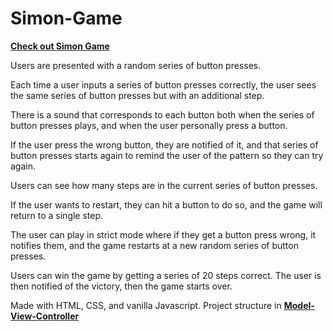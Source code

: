 # Simon-Game

[**Check out Simon Game**](https://li-victor.github.io/Simon-Game/)

Users are presented with a random series of button presses.

Each time a user inputs a series of button presses correctly, the user sees the same series of button presses but with an additional step.

There is a sound that corresponds to each button both when the series of button presses plays, and when the user personally press a button.

If the user press the wrong button, they are notified of it, and that series of button presses starts again to remind the user of the pattern so they can try again.

Users can see how many steps are in the current series of button presses.

If the user wants to restart, they can hit a button to do so, and the game will return to a single step.

The user can play in strict mode where if they get a button press wrong, it notifies them, and the game restarts at a new random series of button presses.

Users can win the game by getting a series of 20 steps correct. The user is then notified of the victory, then the game starts over.

Made with HTML, CSS, and vanilla Javascript. Project structure in [**Model-View-Controller**](https://en.wikipedia.org/wiki/Model%E2%80%93view%E2%80%93controller)
